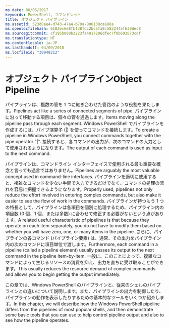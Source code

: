 ```yaml
---
ms.date: 06/05/2017
keywords: PowerShell, コマンドレット
title: オブジェクト パイプライン
ms.assetid: 523d8ae4-d743-47a4-b79a-806130ca688a
ms.openlocfilehash: 6102ec6e8fbf38fdc2bc5fa9c583244ef639dec8
ms.sourcegitcommit: cf195b090b3223fa4917206dfec7f0b603873cdf
ms.translationtype: HT
ms.contentlocale: ja-JP
ms.lasthandoff: 04/09/2018
ms.locfileid: "30948212"
---
```

# <a name="object-pipeline"></a><span data-ttu-id="7d764-103">オブジェクト パイプライン</span><span class="sxs-lookup"><span data-stu-id="7d764-103">Object Pipeline</span></span>
<span data-ttu-id="7d764-104">パイプラインは、複数の管を 1 つに継ぎ合わせた管路のような役割を果たします。</span><span class="sxs-lookup"><span data-stu-id="7d764-104">Pipelines act like a series of connected segments of pipe.</span></span> <span data-ttu-id="7d764-105">パイプラインに沿って移動する項目は、個々の管を通過します。</span><span class="sxs-lookup"><span data-stu-id="7d764-105">Items moving along the pipeline pass through each segment.</span></span> <span data-ttu-id="7d764-106">Windows PowerShell でパイプラインを作成するには、パイプ演算子 (|) を使ってコマンドを接続します。</span><span class="sxs-lookup"><span data-stu-id="7d764-106">To create a pipeline in Windows PowerShell, you connect commands together with the pipe operator "|".</span></span> <span data-ttu-id="7d764-107">接続すると、各コマンドの出力が、次のコマンドの入力として使用されるようになります。</span><span class="sxs-lookup"><span data-stu-id="7d764-107">The output of each command is used as input to the next command.</span></span>

<span data-ttu-id="7d764-108">パイプラインは、コマンドライン インターフェイスで使用される最も重要な概念と言っても過言ではありません。</span><span class="sxs-lookup"><span data-stu-id="7d764-108">Pipelines are arguably the most valuable concept used in command-line interfaces.</span></span> <span data-ttu-id="7d764-109">パイプラインを適切に使用すると、複雑なコマンドを少ない手間で入力できるだけでなく、コマンドの処理の流れを容易に把握できるようになります。</span><span class="sxs-lookup"><span data-stu-id="7d764-109">Properly used, pipelines not only reduce the effort involved in entering complex commands, but also make it easier to see the flow of work in the commands.</span></span> <span data-ttu-id="7d764-110">パイプラインが持つもう 1 つの特長として、パイプラインは各項目を個別に処理するため、パイプライン内の項目数 (0 個、1 個、または多数) に合わせて修正する必要がないという点があります。</span><span class="sxs-lookup"><span data-stu-id="7d764-110">A related useful characteristic of pipelines is that because they operate on each item separately, you do not have to modify them based on whether you will have zero, one, or many items in the pipeline.</span></span> <span data-ttu-id="7d764-111">さらに、パイプラインの各コマンド (パイプライン要素) は、通常、その出力をパイプライン内の次のコマンドに項目単位で渡します。</span><span class="sxs-lookup"><span data-stu-id="7d764-111">Furthermore, each command in a pipeline (called a pipeline element) usually passes its output to the next command in the pipeline item-by-item.</span></span> <span data-ttu-id="7d764-112">一般に、このことによって、複雑なコマンドによって生じるリソースの消費を抑え、出力を直ちに受け取ることができます。</span><span class="sxs-lookup"><span data-stu-id="7d764-112">This usually reduces the resource demand of complex commands and allows you to begin getting the output immediately.</span></span>

<span data-ttu-id="7d764-113">この章では、Windows PowerShell のパイプラインと、従来のシェルのパイプラインとの違いについて説明します。また、パイプラインの出力を制御したり、パイプラインの動作を表示したりするための基本的なツールをいくつか紹介します。</span><span class="sxs-lookup"><span data-stu-id="7d764-113">In this chapter, we will describe how the Windows PowerShell pipeline differs from the pipelines of most popular shells, and then demonstrate some basic tools that you can use to help control pipeline output and also to see how the pipeline operates.</span></span>